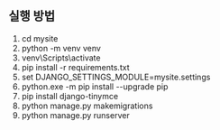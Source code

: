 ## 실행 방법
1. cd mysite
2. python -m venv venv
3. venv\Scripts\activate
4. pip install -r requirements.txt
5. set DJANGO_SETTINGS_MODULE=mysite.settings
6. python.exe -m pip install --upgrade pip
7. pip install django-tinymce
8. python manage.py makemigrations
9. python manage.py runserver
